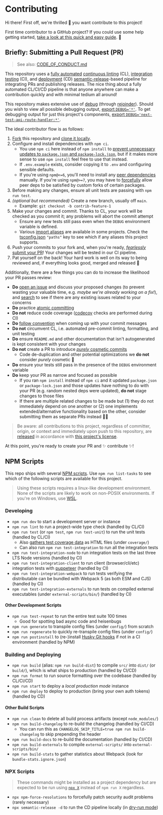 # Contributing

Hi there! First off, we're thrilled 🤩 you want contribute to this project!

First time contributor to a GitHub project? If you could use some help getting
started, [take a look at this quick and easy guide][1]. 💜

## Briefly: Submitting a Pull Request (PR)

> See also: [CODE_OF_CONDUCT.md][2]

This repository uses a [fully automated][3] [continuous linting][4] (CL),
[integration testing][5] (CI), and [deployment][5] (CD)
[semantic-release][6]-based pipeline for integrating PRs and publishing
releases. The nice thing about a fully automated CL/CI/CD pipeline is that
anyone anywhere can make a contribution quickly and with minimal tedium all
around!

This repository makes extensive use of [debug][7] (through [rejoinder][8]).
Should you wish to view all possible debugging output, [export `DEBUG='*'`][9].
To get debugging output for just this project's components, [export
`DEBUG='next-test-api-route-handler:*'`][9].

The ideal contributor flow is as follows:

1.  [Fork][10] this repository and [clone it locally][11].
2.  Configure and install dependencies with `npm ci`.
    - You use `npm ci` here instead of `npm install` to [prevent unnecessary
      updates to `package.json` and `package-lock.json`][12], but if it makes
      more sense to use `npm install` feel free to use that instead.
    - If `.env.example` exists, consider copying it to `.env` and configuring
      sensible defaults.
    - If you're using `npm@<=6`, you'll need to install any [peer
      dependencies][13] manually. If you're using `npm@>=7`, you may have to
      [forcefully][14] allow peer deps to be satisfied by custom forks of
      certain packages.
3.  Before making any changes, ensure all unit tests are passing with
    `npm run test`.
4.  _(optional but recommended)_ Create a new branch, usually off `main`.
    - Example: `git checkout -b contrib-feature-1`
5.  Make your changes and commit. Thanks to CL, your work will be checked as you
    commit it; any problems will abort the commit attempt
    - Ensure any new tests still pass even when the `DEBUG` environment variable
      is defined.
    - Various [import aliases][24] are available in some projects. Check the
      [tsconfig.json][25] `"paths"` key to see which if any aliases this project
      supports.
6.  Push your commits to your fork and, when you're ready, [_fearlessly_ submit
    your PR][15]! Your changes will be tested in our CI pipeline.
7.  Pat yourself on the back! Your hard work is well on its way to being
    reviewed and, if everything looks good, merged and released 🚀

Additionally, there are a few things you can do to increase the likelihood your
PR passes review:

- **Do** [open an issue][16] and discuss your proposed changes (to prevent
  wasting your valuable time, e.g. _maybe we're already working on a fix!_), and
  [search][17] to see if there are any existing issues related to your concerns
- **Do** practice [atomic committing][18]
- **Do not** reduce code coverage ([codecov][19] checks are performed during CI)
- **Do** [follow convention][20] when coming up with your commit messages
- **Do not** circumvent CL, i.e. automated pre-commit linting, formatting, and
  unit testing
- **Do** ensure `README.md` and other documentation that isn't autogenerated is
  kept consistent with your changes
- **Do not** create a PR to introduce [_purely_ cosmetic commits][21]
  - Code de-duplication and other potential optimizations we **do not** consider
    _purely_ cosmetic 🙂
- **Do** ensure your tests still pass in the presence of the `DEBUG` environment
  variable
- **Do** keep your PR as narrow and focused as possible
  - If you ran `npm install` instead of `npm ci` and it updated `package.json`
    or `package-lock.json` and those updates have nothing to do with your PR
    (e.g. random nested deps were updated), **do not** stage changes to those
    files
  - If there are multiple related changes to be made but (1) they do not
    immediately depend on one another or (2) one implements extended/alternative
    functionality based on the other, consider submitting them as separate PRs
    instead 👍🏿

> Be aware: all contributions to this project, regardless of committer, origin,
> or context and immediately upon push to this repository, are [released][22] in
> accordance with [this project's license][23].

At this point, you're ready to create your PR and ✨ contribute ✨!

## NPM Scripts

This repo ships with several [NPM scripts][49]. Use `npm run list-tasks` to see
which of the following scripts are available for this project.

> Using these scripts requires a linux-like development environment. None of the
> scripts are likely to work on non-POSIX environments. If you're on Windows,
> use [WSL][50].

### Developing

- `npm run dev` to start a development server or instance
- `npm run lint` to run a project-wide type check (handled by CL/CI)
- `npm run test` (or `npm test`, `npm run test-unit`) to run the unit tests
  (handled by CL/CI)
  - Also [gathers test coverage data][51] as HTML files (under `coverage/`)
  - Can also run `npm run test-integration` to run all the integration tests
- `npm run test-integration-node` to run integration tests on the last three LTS
  Node versions (handled by CI)
- `npm run test-integration-client` to run client (browser/cli/etc) integration
  tests with [puppeteer][52] (handled by CI)
- `npm run test-integration-webpack` to run tests verifying the distributable
  can be bundled with Webpack 5 (as both ESM and CJS) (handled by CI)
- `npm run test-integration-externals` to run tests on compiled external
  executables (under `external-scripts/bin/`) (handled by CI)

#### Other Development Scripts

- `npm run test-repeat` to run the entire test suite 100 times
  - Good for spotting bad async code and heisenbugs
- `npm run generate` to transpile config files (under `config/`) from scratch
- `npm run regenerate` to quickly re-transpile config files (under `config/`)
- `npm run postinstall` to (re-)install [Husky Git hooks][53] if not in a CI
  environment (handled by NPM)

### Building and Deploying

- `npm run build` (alias: `npm run build-dist`) to compile `src/` into `dist/`
  (or `build/`), which is what ships to production (handled by CI/CD)
- `npm run format` to run source formatting over the codebase (handled by
  CL/CI/CD)
- `npm run start` to deploy a _local production mode_ instance
- `npm run deploy` to deploy to production (bring your own auth tokens) (handled
  by CD)

#### Other Build Scripts

- `npm run clean` to delete all build process artifacts (except `node_modules/`)
- `npm run build-changelog` to re-build the changelog (handled by CI/CD)
  - You can run this as `CHANGELOG_SKIP_TITLE=true npm run build-changelog` to
    skip prepending the header
- `npm run build-docs` to re-build the documentation (handled by CI/CD)
- `npm run build-externals` to compile `external-scripts/` into
  `external-scripts/bin/`
- `npm run build-stats` to gather statistics about Webpack (look for
  `bundle-stats.ignore.json`)

### NPX Scripts

> These commands might be installed as a project dependency but are expected to
> be run using [`npx X`][54] instead of `npm run X` regardless.

- `npx npm-force-resolutions` to forcefully patch security audit problems
  (rarely necessary)
- `npx semantic-release -d` to run the CD pipeline locally (in [dry-run
  mode][55])

[1]: https://www.dataschool.io/how-to-contribute-on-github
[2]: /.github/CODE_OF_CONDUCT.md
[3]: https://github.com/features/actions
[4]: https://github.com/Xunnamius/next-test-api-route-handler/tree/main/.husky
[5]: .github/workflows/build-test.yml
[6]: https://github.com/semantic-release/semantic-release#readme
[7]: https://www.npmjs.com/package/debug
[8]: https://www.npmjs.com/package/rejoinder
[9]: https://www.npmjs.com/package/debug#wildcards
[10]: https://github.com/Xunnamius/next-test-api-route-handler/fork
[11]:
  https://docs.github.com/en/free-pro-team@latest/github/creating-cloning-and-archiving-repositories/cloning-a-repository
[12]: https://docs.npmjs.com/cli/v6/commands/npm-ci
[13]:
  https://docs.npmjs.com/cli/v6/configuring-npm/package-json#peerdependencies
[14]:
  https://docs.npmjs.com/cli/v7/commands/npm-install#configuration-options-affecting-dependency-resolution-and-tree-design
[15]: https://github.com/Xunnamius/next-test-api-route-handler/compare
[16]: https://github.com/Xunnamius/next-test-api-route-handler/issues/new/choose
[17]: https://github.com/Xunnamius/next-test-api-route-handler/issues?q=
[18]: https://www.codewithjason.com/atomic-commits-testing/
[19]: https://about.codecov.io/
[20]: https://www.conventionalcommits.org/en/v1.0.0/#summary
[21]: https://github.com/rails/rails/pull/13771#issuecomment-32746700
[22]:
  https://help.github.com/articles/github-terms-of-service/#6-contributions-under-repository-license
[23]: LICENSE
[49]: https://docs.npmjs.com/cli/v6/commands/npm-run-script
[50]: https://docs.microsoft.com/en-us/windows/wsl/install-win10
[51]: https://jestjs.io/docs/en/cli.html#--coverageboolean
[52]: https://github.com/puppeteer/puppeteer
[53]: https://github.com/typicode/husky
[54]: https://www.npmjs.com/package/npx
[55]:
  https://semantic-release.gitbook.io/semantic-release/usage/configuration#dryrun
[24]:
  https://www.typescriptlang.org/docs/handbook/module-resolution.html#path-mapping
[25]: tsconfig.json
